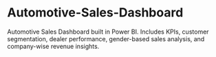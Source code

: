 # Automotive-Sales-Dashboard
Automotive Sales Dashboard built in Power BI. Includes KPIs, customer segmentation, dealer performance, gender-based sales analysis, and company-wise revenue insights.
